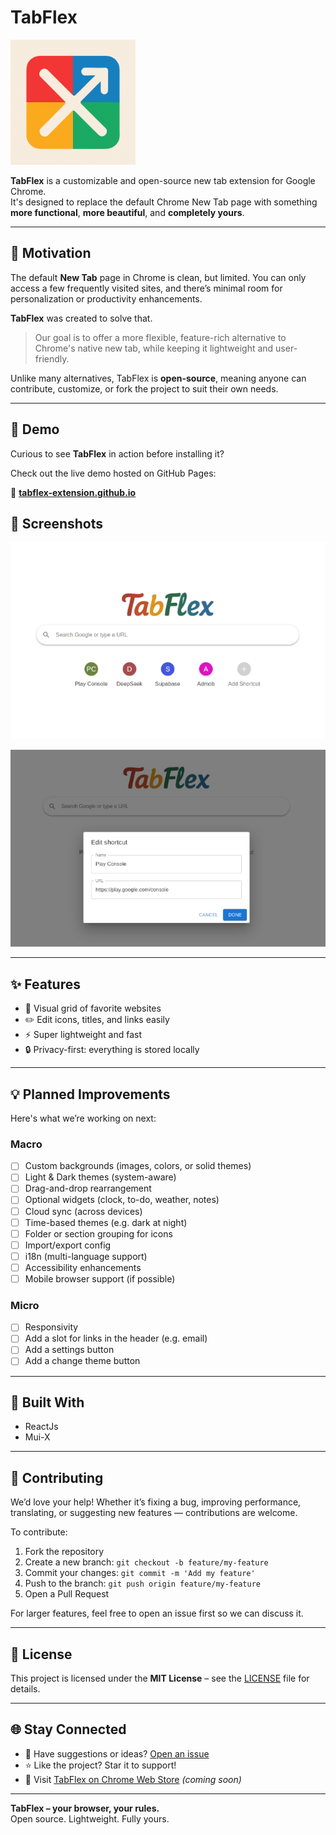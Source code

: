 # TabFlex

<img src="./images/icon.png" alt="TabFlex Logo" width="200" />

**TabFlex** is a customizable and open-source new tab extension for Google Chrome.  
It's designed to replace the default Chrome New Tab page with something **more functional**, **more beautiful**, and **completely yours**.

---

## 🚀 Motivation

The default **New Tab** page in Chrome is clean, but limited. You can only access a few frequently visited sites, and there’s minimal room for personalization or productivity enhancements.

**TabFlex** was created to solve that.

> Our goal is to offer a more flexible, feature-rich alternative to Chrome's native new tab, while keeping it lightweight and user-friendly.

Unlike many alternatives, TabFlex is **open-source**, meaning anyone can contribute, customize, or fork the project to suit their own needs.

---

## 🧪 Demo

Curious to see **TabFlex** in action before installing it?

Check out the live demo hosted on GitHub Pages:

🔗 **[tabflex-extension.github.io](https://antonioolf.github.io/tabflex-extension/)**

## 📸 Screenshots

![Screenshot 1](./images/screnshot1.png)

![Screenshot 2](./images/screnshot2.png)

---

## ✨ Features

- 🧩 Visual grid of favorite websites
- ✏️ Edit icons, titles, and links easily
- ⚡ Super lightweight and fast
- 🔒 Privacy-first: everything is stored locally

---

## 💡 Planned Improvements

Here's what we’re working on next:

### Macro

- [ ] Custom backgrounds (images, colors, or solid themes)
- [ ] Light & Dark themes (system-aware)
- [ ] Drag-and-drop rearrangement
- [ ] Optional widgets (clock, to-do, weather, notes)
- [ ] Cloud sync (across devices)
- [ ] Time-based themes (e.g. dark at night)
- [ ] Folder or section grouping for icons
- [ ] Import/export config
- [ ] i18n (multi-language support)
- [ ] Accessibility enhancements
- [ ] Mobile browser support (if possible)

### Micro

- [ ] Responsivity
- [ ] Add a slot for links in the header (e.g. email)
- [ ] Add a settings button
- [ ] Add a change theme button

---

## 🧠 Built With

- ReactJs
- Mui-X

---

## 🤝 Contributing

We’d love your help! Whether it’s fixing a bug, improving performance, translating, or suggesting new features — contributions are welcome.

To contribute:

1. Fork the repository
2. Create a new branch: `git checkout -b feature/my-feature`
3. Commit your changes: `git commit -m 'Add my feature'`
4. Push to the branch: `git push origin feature/my-feature`
5. Open a Pull Request

For larger features, feel free to open an issue first so we can discuss it.

---

## 📄 License

This project is licensed under the **MIT License** – see the [LICENSE](./LICENSE) file for details.

---

## 🌐 Stay Connected

- 💬 Have suggestions or ideas? [Open an issue](https://github.com/antonioolf/tabflex-extension/issues)
- ⭐ Like the project? Star it to support!
- 🔗 Visit [TabFlex on Chrome Web Store](https://chrome.google.com/webstore/) _(coming soon)_

---

**TabFlex – your browser, your rules.**  
Open source. Lightweight. Fully yours.

